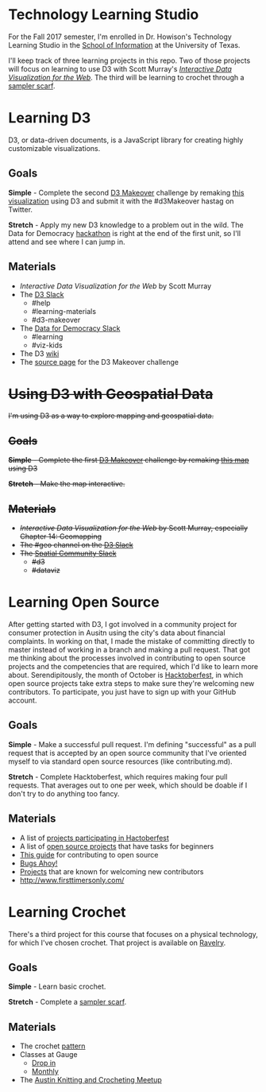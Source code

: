 # Technology Learning Studio
For the Fall 2017 semester, I'm enrolled in Dr. Howison's Technology Learning Studio in the [School of Information](https://www.ischool.utexas.edu/) at the University of Texas. 

I'll keep track of three learning projects in this repo. Two of those projects will focus on learning to use D3 with Scott Murray's *[Interactive Data Visualization for the Web](http://alignedleft.com/work/d3-book-2e)*. The third will be learning to crochet through a [sampler scarf](http://www.ravelry.com/patterns/library/wonderland-sampler-scarf).

# Learning D3
D3, or data-driven documents, is a JavaScript library for creating highly customizable visualizations.

## Goals
**Simple** - Complete the second [D3 Makeover](http://tinyletter.com/curran/letters/introducing-d3-makeover) challenge by remaking [this visualization](http://tinyletter.com/curran/letters/d3-makeover-ii) using D3 and submit it with the #d3Makeover hastag on Twitter.

**Stretch** - Apply my new D3 knowledge to a problem out in the wild. The Data for Democracy [hackathon](https://www.meetup.com/Data-for-Democracy-Austin/events/243063332/) is right at the end of the first unit, so I'll attend and see where I can jump in.

## Materials
* *Interactive Data Visualization for the Web* by Scott Murray
* The [D3 Slack](https://d3js.slack.com)
  * #help
  * #learning-materials
  * #d3-makeover
* The [Data for Democracy Slack](https://datafordemocracy.slack.com)
  * #learning
  * #viz-kids
* The D3 [wiki](https://github.com/d3/d3/wiki)
* The [source page](http://www.nws.noaa.gov/hic/flood_stats/recent_individual_deaths.shtml) for the D3 Makeover challenge

# ~~Using D3 with Geospatial Data~~
~~I'm using D3 as a way to explore mapping and geospatial data.~~

## ~~Goals~~
~~**Simple** - Complete the first [D3 Makeover](http://tinyletter.com/curran/letters/introducing-d3-makeover) challenge by remaking [this map](http://one.laptop.org/map) using D3~~

~~**Stretch** - Make the map interactive.~~

## ~~Materials~~
* ~~*Interactive Data Visualization for the Web* by Scott Murray, especially Chapter 14: Geomapping~~
* ~~The #geo channel on the [D3 Slack](https://d3js.slack.com)~~
* ~~The [Spatial Community Slack](https://thespatialcommunity.slack.com)~~
  * ~~#d3~~
  * ~~#dataviz~~

# Learning Open Source
After getting started with D3, I got involved in a community project for consumer protection in Ausitn using the city's data about financial complaints. In working on that, I made the mistake of committing directly to master instead of working in a branch and making a pull request. That got me thinking about the processes involved in contributing to open source projects and the competencies that are required, which I'd like to learn more about. Serendipitously, the month of October is [Hacktoberfest](https://hacktoberfest.digitalocean.com/), in which open source projects take extra steps to make sure they're welcoming new contributors. To participate, you just have to sign up with your GitHub account. 

## Goals
**Simple** - Make a successful pull request. I'm defining "successful" as a pull request that is accepted by an open source community that I've oriented myself to via standard open source resources (like contributing.md).

**Stretch** - Complete Hacktoberfest, which requires making four pull requests. That averages out to one per week, which should be doable if I don't try to do anything too fancy. 

## Materials
 * A list of [projects participating in Hactoberfest](https://hacktoberfest.digitalocean.com/#projects)
 * A list of [open source projects](http://up-for-grabs.net/#/) that have tasks for beginners
 * [This guide](https://opensource.guide/how-to-contribute/) for contributing to open source
 * [Bugs Ahoy!](https://www.joshmatthews.net/bugsahoy/?)
 * [Projects](https://github.com/showcases/great-for-new-contributors) that are known for welcoming new contributors
 * http://www.firsttimersonly.com/
 

# Learning Crochet
There's a third project for this course that focuses on a physical technology, for which I've chosen crochet. That project is available on [Ravelry](http://www.ravelry.com/projects/allyro/wonderland-sampler-scarf).

## Goals
**Simple** - Learn basic crochet.

**Stretch** - Complete a [sampler scarf](http://www.ravelry.com/patterns/library/wonderland-sampler-scarf).

## Materials
* The crochet [pattern](http://www.ravelry.com/patterns/library/wonderland-sampler-scarf)
* Classes at Gauge
  * [Drop in](http://gaugeyarn.com/classes/drop-in-classes/drop-in-classes)
  * [Monthly](http://gaugeyarn.com/classes/monthly-classes/learn-to-crochet-4)
* The [Austin Knitting and Crocheting Meetup](https://www.meetup.com/austinknitting/events/)
  
